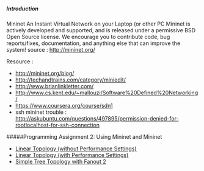##### Introduction

Mininet An Instant Virtual Network on your Laptop (or other PC
Mininet is actively developed and supported, and is released under a permissive BSD Open Source license. We encourage you to contribute code, bug reports/fixes, documentation, and anything else that can improve the system! source : http://mininet.org/

Resource :

- http://mininet.org/blog/
- http://techandtrains.com/category/miniedit/
- http://www.brianlinkletter.com/
- http://www.cs.kent.edu/~mallouzi/Software%20Defined%20Networking/
- https://www.coursera.org/course/sdn1
- ssh mininet trouble : http://askubuntu.com/questions/497895/permission-denied-for-rootlocalhost-for-ssh-connection  


#####Programming Assignment 2: Using Mininet and Mininet
-  [Linear Topology (without Performance Settings)](https://github.com/syaifulahdan/mininet/blob/master/py-custop-linier-without-performance.md)
-  [Linear Topology (with Performance Settings)](https://github.com/syaifulahdan/mininet/blob/master/py-custop-linier-setting-performance.md)
-  [Simple Tree Topology with Fanout 2](https://github.com/syaifulahdan/mininet/blob/master/py-custop_tree_topology_with_Fanout2.md)
